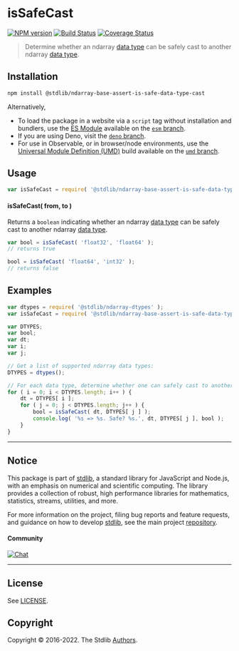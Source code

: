 <!--

@license Apache-2.0

Copyright (c) 2018 The Stdlib Authors.

Licensed under the Apache License, Version 2.0 (the "License");
you may not use this file except in compliance with the License.
You may obtain a copy of the License at

   http://www.apache.org/licenses/LICENSE-2.0

Unless required by applicable law or agreed to in writing, software
distributed under the License is distributed on an "AS IS" BASIS,
WITHOUT WARRANTIES OR CONDITIONS OF ANY KIND, either express or implied.
See the License for the specific language governing permissions and
limitations under the License.

-->

# isSafeCast

[![NPM version][npm-image]][npm-url] [![Build Status][test-image]][test-url] [![Coverage Status][coverage-image]][coverage-url] <!-- [![dependencies][dependencies-image]][dependencies-url] -->

> Determine whether an ndarray [data type][@stdlib/ndarray/dtypes] can be safely cast to another ndarray [data type][@stdlib/ndarray/dtypes].

<!-- Section to include introductory text. Make sure to keep an empty line after the intro `section` element and another before the `/section` close. -->

<section class="intro">

</section>

<!-- /.intro -->

<!-- Package usage documentation. -->

<section class="installation">

## Installation

```bash
npm install @stdlib/ndarray-base-assert-is-safe-data-type-cast
```

Alternatively,

-   To load the package in a website via a `script` tag without installation and bundlers, use the [ES Module][es-module] available on the [`esm` branch][esm-url].
-   If you are using Deno, visit the [`deno` branch][deno-url].
-   For use in Observable, or in browser/node environments, use the [Universal Module Definition (UMD)][umd] build available on the [`umd` branch][umd-url].

</section>

<section class="usage">

## Usage

```javascript
var isSafeCast = require( '@stdlib/ndarray-base-assert-is-safe-data-type-cast' );
```

#### isSafeCast( from, to )

Returns a `boolean` indicating whether an ndarray [data type][@stdlib/ndarray/dtypes] can be safely cast to another ndarray [data type][@stdlib/ndarray/dtypes].

```javascript
var bool = isSafeCast( 'float32', 'float64' );
// returns true

bool = isSafeCast( 'float64', 'int32' );
// returns false
```

</section>

<!-- /.usage -->

<!-- Package usage notes. Make sure to keep an empty line after the `section` element and another before the `/section` close. -->

<section class="notes">

</section>

<!-- /.notes -->

<!-- Package usage examples. -->

<section class="examples">

## Examples

<!-- eslint no-undef: "error" -->

```javascript
var dtypes = require( '@stdlib/ndarray-dtypes' );
var isSafeCast = require( '@stdlib/ndarray-base-assert-is-safe-data-type-cast' );

var DTYPES;
var bool;
var dt;
var i;
var j;

// Get a list of supported ndarray data types:
DTYPES = dtypes();

// For each data type, determine whether one can safely cast to another data type...
for ( i = 0; i < DTYPES.length; i++ ) {
    dt = DTYPES[ i ];
    for ( j = 0; j < DTYPES.length; j++ ) {
        bool = isSafeCast( dt, DTYPES[ j ] );
        console.log( '%s => %s. Safe? %s.', dt, DTYPES[ j ], bool );
    }
}
```

</section>

<!-- /.examples -->

<!-- Section to include cited references. If references are included, add a horizontal rule *before* the section. Make sure to keep an empty line after the `section` element and another before the `/section` close. -->

<section class="references">

</section>

<!-- /.references -->

<!-- Section for related `stdlib` packages. Do not manually edit this section, as it is automatically populated. -->

<section class="related">

</section>

<!-- /.related -->

<!-- Section for all links. Make sure to keep an empty line after the `section` element and another before the `/section` close. -->


<section class="main-repo" >

* * *

## Notice

This package is part of [stdlib][stdlib], a standard library for JavaScript and Node.js, with an emphasis on numerical and scientific computing. The library provides a collection of robust, high performance libraries for mathematics, statistics, streams, utilities, and more.

For more information on the project, filing bug reports and feature requests, and guidance on how to develop [stdlib][stdlib], see the main project [repository][stdlib].

#### Community

[![Chat][chat-image]][chat-url]

---

## License

See [LICENSE][stdlib-license].


## Copyright

Copyright &copy; 2016-2022. The Stdlib [Authors][stdlib-authors].

</section>

<!-- /.stdlib -->

<!-- Section for all links. Make sure to keep an empty line after the `section` element and another before the `/section` close. -->

<section class="links">

[npm-image]: http://img.shields.io/npm/v/@stdlib/ndarray-base-assert-is-safe-data-type-cast.svg
[npm-url]: https://npmjs.org/package/@stdlib/ndarray-base-assert-is-safe-data-type-cast

[test-image]: https://github.com/stdlib-js/ndarray-base-assert-is-safe-data-type-cast/actions/workflows/test.yml/badge.svg
[test-url]: https://github.com/stdlib-js/ndarray-base-assert-is-safe-data-type-cast/actions/workflows/test.yml

[coverage-image]: https://img.shields.io/codecov/c/github/stdlib-js/ndarray-base-assert-is-safe-data-type-cast/main.svg
[coverage-url]: https://codecov.io/github/stdlib-js/ndarray-base-assert-is-safe-data-type-cast?branch=main

<!--

[dependencies-image]: https://img.shields.io/david/stdlib-js/ndarray-base-assert-is-safe-data-type-cast.svg
[dependencies-url]: https://david-dm.org/stdlib-js/ndarray-base-assert-is-safe-data-type-cast/main

-->

[umd]: https://github.com/umdjs/umd
[es-module]: https://developer.mozilla.org/en-US/docs/Web/JavaScript/Guide/Modules

[deno-url]: https://github.com/stdlib-js/ndarray-base-assert-is-safe-data-type-cast/tree/deno
[umd-url]: https://github.com/stdlib-js/ndarray-base-assert-is-safe-data-type-cast/tree/umd
[esm-url]: https://github.com/stdlib-js/ndarray-base-assert-is-safe-data-type-cast/tree/esm

[chat-image]: https://img.shields.io/gitter/room/stdlib-js/stdlib.svg
[chat-url]: https://gitter.im/stdlib-js/stdlib/

[stdlib]: https://github.com/stdlib-js/stdlib

[stdlib-authors]: https://github.com/stdlib-js/stdlib/graphs/contributors

[stdlib-license]: https://raw.githubusercontent.com/stdlib-js/ndarray-base-assert-is-safe-data-type-cast/main/LICENSE

[@stdlib/ndarray/dtypes]: https://github.com/stdlib-js/ndarray-dtypes

</section>

<!-- /.links -->
